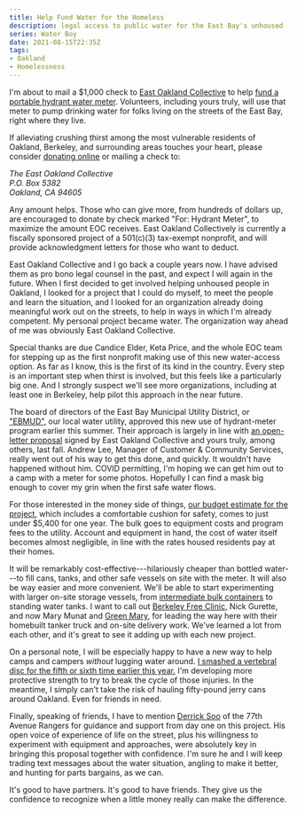 ```yaml
---
title: Help Fund Water for the Homeless
description: legal access to public water for the East Bay's unhoused
series: Water Boy
date: 2021-08-15T22:35Z
tags:
- Oakland
- Homelessness
---
```


I'm about to mail a $1,000 check to [East Oakland Collective](https://www.eastoaklandcollective.com/) to help [fund a portable hydrant water meter](https://www.flipcause.com/secure/cause_pdetails/MTIxMzY0).  Volunteers, including yours truly, will use that meter to pump drinking water for folks living on the streets of the East Bay, right where they live.

If alleviating crushing thirst among the most vulnerable residents of Oakland, Berkeley, and surrounding areas touches your heart, please consider [donating online](https://www.flipcause.com/secure/cause_pdetails/MTIxMzY0) or mailing a check to:

<address>The East Oakland Collective<br>P.O. Box 5382<br>Oakland, CA 94605</address>

Any amount helps.  Those who can give more, from hundreds of dollars up, are encouraged to donate by check marked "For: Hydrant Meter", to maximize the amount EOC receives.  East Oakland Collectively is currently a fiscally sponsored project of a 501(c)(3) tax-exempt nonprofit, and will provide acknowledgment letters for those who want to deduct.

East Oakland Collective and I go back a couple years now.  I have advised them as pro bono legal counsel in the past, and expect I will again in the future.  When I first decided to get involved helping unhoused people in Oakland, I looked for a project that I could do myself, to meet the people and learn the situation, and I looked for an organization already doing meaningful work out on the streets, to help in ways in which I'm already competent.  My personal project became water.  The organization way ahead of me was obviously East Oakland Collective.

Special thanks are due Candice Elder, Keta Price, and the whole EOC team for stepping up as the first nonprofit making use of this new water-access option.  As far as I know, this is the first of its kind in the country.  Every step is an important step when thirst is involved, but this feels like a particularly big one.  And I strongly suspect we'll see more organizations, including at least one in Berkeley, help pilot this approach in the near future.

The board of directors of the East Bay Municipal Utility District, or ["EBMUD"](https://www.ebmud.com), our local water utility, approved this new use of hydrant-meter program earlier this summer.  Their approach is largely in line with [an open-letter proposal](https://writing.kemitchell.com/2020/11/27/EBMUD-for-All.html#hydrant-access-program) signed by East Oakland Collective and yours truly, among others, last fall.  Andrew Lee, Manager of Customer & Community Services, really went out of his way to get this done, and quickly.  It wouldn't have happened without him.  COVID permitting, I'm hoping we can get him out to a camp with a meter for some photos.  Hopefully I can find a mask big enough to cover my grin when the first safe water flows.

For those interested in the money side of things, [our budget estimate for the project](https://docs.google.com/spreadsheets/d/177NlXFrlebOchjeUE_njfky2cRAbVATGP1is0j2mSvQ/edit?usp=sharing), which includes a comfortable cushion for safety, comes to just under $5,400 for one year.  The bulk goes to equipment costs and program fees to the utility.  Account and equipment in hand, the cost of water itself becomes almost negligible, in line with the rates housed residents pay at their homes.

It will be remarkably cost-effective---hilariously cheaper than bottled water---to fill cans, tanks, and other safe vessels on site with the meter.  It will also be way easier and more convenient.  We'll be able to start experimenting with larger on-site storage vessels, from [intermediate bulk containers](https://en.wikipedia.org/wiki/Intermediate_bulk_container) to standing water tanks.  I want to call out [Berkeley Free Clinic](https://www.berkeleyfreeclinic.org/), Nick Gurette, and now Mary Munat and [Green Mary](https://greenmary.com/), for leading the way here with their homebuilt tanker truck and on-site delivery work.  We've learned a lot from each other, and it's great to see it adding up with each new project.

On a personal note, I will be especially happy to have a new way to help camps and campers _without_ lugging water around.  [I smashed a vertebral disc for the fifth or sixth time earlier this year.](https://writing.kemitchell.com/2021/05/04/Days-of-Pain.html)  I'm developing more protective strength to try to break the cycle of those injuries.  In the meantime, I simply can't take the risk of hauling fifty-pound jerry cans around Oakland.  Even for friends in need.

Finally, speaking of friends, I have to mention [Derrick Soo](https://www.youtube.com/channel/UCimS5XwZyrvaOv3ddNpavdw) of the 77th Avenue Rangers for guidance and support from day one on this project.  His open voice of experience of life on the street, plus his willingness to experiment with equipment and approaches, were absolutely key in bringing this proposal together with confidence.  I'm sure he and I will keep trading text messages about the water situation, angling to make it better, and hunting for parts bargains, as we can.

It's good to have partners.  It's good to have friends.  They give us the confidence to recognize when a little money really can make the difference.